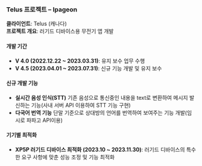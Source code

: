 ### Telus 프로젝트 – Ipageon  
**클라이언트**: Telus (캐나다)  
**프로젝트 개요**: 러기드 디바이스용 무전기 앱 개발

#### 개발 기간  
- **V 4.0 (2022.12.22 ~ 2023.03.31)**: 유지 보수 업무 수행  
- **V 4.5 (2023.04.01 ~ 2023.07.31)**: 신규 기능 개발 및 유지 보수

#### 신규 개발 기능  
- **실시간 음성 인식(STT)** 기존 음성으로 통신중인 내용을 text로 변환하여 메시지 발신하는 기능(사내 서버 API 이용하여 STT 기능 구현)
- **다국어 번역 기능** 단말 기준으로 상대방의 언어를 번역하여 보여주는 기능 개발(임시로 파파고 API이용)

#### 기기별 최적화  
- **XP5P 러기드 디바이스 최적화 (2023.10 ~ 2023.11.30)**: 러기드 디바이스의 특수한 요구 사항에 맞춘 성능 조정 및 기능 최적화 
